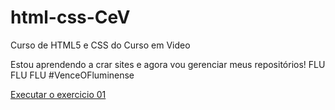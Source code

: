 # html-css-CeV
 Curso de HTML5 e CSS do Curso em Video

Estou aprendendo a crar sites e agora vou gerenciar meus repositórios! FLU FLU FLU #VenceOFluminense

<a href="https://joaomarquardt.github.io/html-css-cev/exercicios/ex001/index.html">Executar o exercicio 01</a>